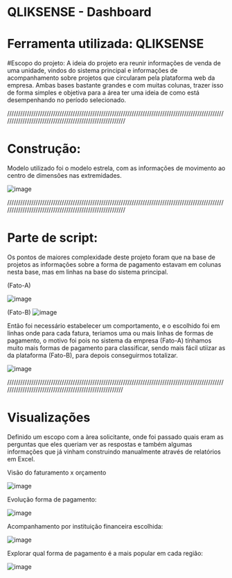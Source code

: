# QLIKSENSE - Dashboard

# Ferramenta utilizada: QLIKSENSE

#Escopo do projeto:
A ideia do projeto era reunir informações de venda de uma unidade, vindos do sistema principal e informações de acompanhamento sobre projetos que circularam pela 
plataforma web da empresa. Ambas bases bastante grandes e com muitas colunas, trazer isso de forma simples e objetiva para a área ter uma ideia de como está 
desempenhando no período selecionado.

/////////////////////////////////////////////////////////////////////////////////////////////////////////////////////////////////////////////////////////

# Construção:
Modelo utilizado foi o modelo estrela, com as informações de movimento ao centro de dimensões nas extremidades.

![image](https://github.com/Ygorkelevra93/Projects/assets/121832957/c36470de-e10f-4e86-9033-f7f7578a73c1)



/////////////////////////////////////////////////////////////////////////////////////////////////////////////////////////////////////////////////////////

# Parte de script:

Os pontos de maiores complexidade deste projeto foram que na base de projetos as informações sobre a forma de pagamento estavam em colunas nesta base, 
mas em linhas na base do sistema principal.

(Fato-A)

![image](https://github.com/Ygorkelevra93/Projects/assets/121832957/a8bfa9f0-d420-4d5e-8884-19c807215212)


(Fato-B)
![image](https://github.com/Ygorkelevra93/Projects/assets/121832957/7813a91c-ca2d-48c9-b216-1540ee2d1038)

Então foi necessário estabelecer um comportamento, e o escolhido foi em linhas onde para cada fatura, teriamos uma ou mais linhas de formas de pagamento, 
o motivo foi pois no sistema da empresa (Fato-A) tínhamos muito mais formas de pagamento para classificar, sendo mais fácil utiizar as da plataforma 
(Fato-B), para depois conseguirmos totalizar. 

![image](https://github.com/Ygorkelevra93/Projects/assets/121832957/126bc0bc-3dcf-4d4b-aaaa-22ab875d446d)

////////////////////////////////////////////////////////////////////////////////////////////////////////////////////////////////////////////////////////

# Visualizações
Definido um escopo com a àrea solicitante, onde foi passado quais eram as perguntas que eles queriam ver as respostas e também algumas informações que já 
vinham construindo manualmente através de relatórios em Excel.

Visão do faturamento x orçamento

![image](https://github.com/Ygorkelevra93/Projects/assets/121832957/6701e98b-c799-4695-958e-efc0a1ab0377)


Evolução forma de pagamento: 

![image](https://github.com/Ygorkelevra93/Projects/assets/121832957/1ed5331a-d9e3-40c7-9743-326366024e05)



Acompanhamento por instituição financeira escolhida:

![image](https://github.com/Ygorkelevra93/Projects/assets/121832957/fcf71590-3e11-47f5-90c3-60e93dcffbb4)



Explorar qual forma de pagamento é a mais popular em cada região:

![image](https://github.com/Ygorkelevra93/Projects/assets/121832957/3141f5c1-f82c-47a8-b0ad-b24f5876e0f1)




 

